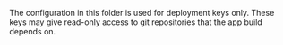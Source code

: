 The configuration in this folder is used for deployment keys only. These keys may give read-only access to git repositories that the app build depends on.